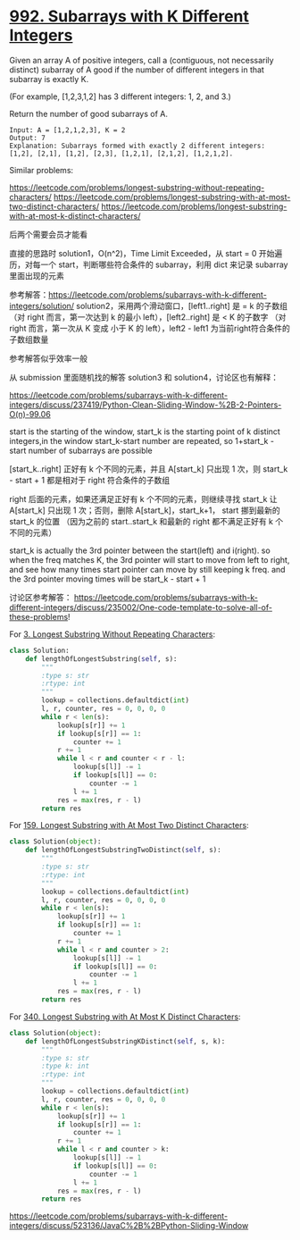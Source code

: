 # [992. Subarrays with K Different Integers](https://leetcode.com/problems/subarrays-with-k-different-integers/)


Given an array A of positive integers, call a (contiguous, not necessarily distinct) subarray of A good if the number of different integers in that subarray is exactly K.

(For example, [1,2,3,1,2] has 3 different integers: 1, 2, and 3.)

Return the number of good subarrays of A.

```
Input: A = [1,2,1,2,3], K = 2
Output: 7
Explanation: Subarrays formed with exactly 2 different integers: [1,2], [2,1], [1,2], [2,3], [1,2,1], [2,1,2], [1,2,1,2].
```

Similar problems:

https://leetcode.com/problems/longest-substring-without-repeating-characters/
https://leetcode.com/problems/longest-substring-with-at-most-two-distinct-characters/
https://leetcode.com/problems/longest-substring-with-at-most-k-distinct-characters/

后两个需要会员才能看

直接的思路时 solution1，O(n^2)，Time Limit Exceeded，从 start = 0 开始遍历，对每一个 start，判断哪些符合条件的 subarray，利用 dict 来记录 subarray 里面出现的元素

参考解答：https://leetcode.com/problems/subarrays-with-k-different-integers/solution/
solution2，采用两个滑动窗口，[left1..right] 是 = k 的子数组（对 right 而言，第一次达到 k 的最小 left），[left2..right] 是 < K 的子数字 （对 right 而言，第一次从 K 变成 小于 K 的 left），left2 - left1 为当前right符合条件的子数组数量

参考解答似乎效率一般

从 submission 里面随机找的解答 solution3 和 solution4，讨论区也有解释：

https://leetcode.com/problems/subarrays-with-k-different-integers/discuss/237419/Python-Clean-Sliding-Window-%2B-2-Pointers-O(n)-99.06

start is the starting of the window, start_k is the starting point of k distinct integers,in the window start_k-start number are repeated, so 1+start_k - start number of subarrays are possible

[start_k..right] 正好有 k 个不同的元素，并且 A[start_k] 只出现 1 次，则 start_k - start + 1 都是相对于 right 符合条件的子数组

right 后面的元素，如果还满足正好有 k 个不同的元素，则继续寻找 start_k 让 A[start_k] 只出现 1 次；否则，删除 A[start_k]，start_k+1， start 挪到最新的 start_k 的位置 （因为之前的 start..start_k 和最新的 right 都不满足正好有 k 个不同的元素）

start_k is actually the 3rd pointer between the start(left) and i(right). so when the freq matches K, the 3rd pointer will start to move from left to right, and see how many times start pointer can move by still keeping k freq. and the 3rd pointer moving times will be start_k - start + 1

讨论区参考解答：
https://leetcode.com/problems/subarrays-with-k-different-integers/discuss/235002/One-code-template-to-solve-all-of-these-problems!

For [3. Longest Substring Without Repeating Characters](https://leetcode.com/problems/longest-substring-without-repeating-characters/):

```python
class Solution:
    def lengthOfLongestSubstring(self, s):
        """
        :type s: str
        :rtype: int
        """
        lookup = collections.defaultdict(int)
        l, r, counter, res = 0, 0, 0, 0
        while r < len(s):
            lookup[s[r]] += 1
            if lookup[s[r]] == 1:
                counter += 1
            r += 1
            while l < r and counter < r - l:
                lookup[s[l]] -= 1
                if lookup[s[l]] == 0:
                    counter -= 1
                l += 1
            res = max(res, r - l)
        return res
```

For [159. Longest Substring with At Most Two Distinct Characters](https://leetcode.com/problems/longest-substring-with-at-most-k-distinct-characters/):

```python
class Solution(object):
    def lengthOfLongestSubstringTwoDistinct(self, s):
        """
        :type s: str
        :rtype: int
        """
        lookup = collections.defaultdict(int)
        l, r, counter, res = 0, 0, 0, 0
        while r < len(s):
            lookup[s[r]] += 1
            if lookup[s[r]] == 1:
                counter += 1
            r += 1   
            while l < r and counter > 2:
                lookup[s[l]] -= 1
                if lookup[s[l]] == 0:
                    counter -= 1
                l += 1
            res = max(res, r - l) 
        return res
```

For [340. Longest Substring with At Most K Distinct Characters](https://leetcode.com/problems/longest-substring-with-at-most-k-distinct-characters/):

```python
class Solution(object):
    def lengthOfLongestSubstringKDistinct(self, s, k):
        """
        :type s: str
        :type k: int
        :rtype: int
        """
        lookup = collections.defaultdict(int)
        l, r, counter, res = 0, 0, 0, 0
        while r < len(s):
            lookup[s[r]] += 1
            if lookup[s[r]] == 1:
                counter += 1
            r += 1   
            while l < r and counter > k:
                lookup[s[l]] -= 1
                if lookup[s[l]] == 0:
                    counter -= 1
                l += 1
            res = max(res, r - l) 
        return res
```



https://leetcode.com/problems/subarrays-with-k-different-integers/discuss/523136/JavaC%2B%2BPython-Sliding-Window

